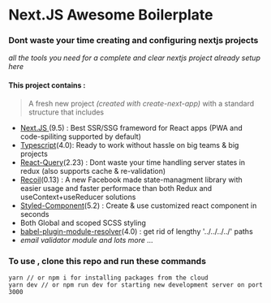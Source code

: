 # Next.JS Awesome Boilerplate

### Dont waste your time creating and configuring nextjs projects

_all the tools you need for a complete and clear nextjs project already setup here_

#### This project contains :

> A fresh new project _(created with create-next-app)_ with a standard structure that includes

- [Next.JS ]()(9.5) : Best SSR/SSG frameword for React apps (PWA and code-spiliting supported by default)
- [Typescript]()(4.0): Ready to work without hassle on big teams & big projects
- [React-Query]()(2.23) : Dont waste your time handling server states in redux (also supports cache & re-validation)
- [Recoil]()(0.13) : A new Facebook made state-managment library with easier usage and faster performace than both Redux and useContext+useReducer solutions
- [Styled-Component]()(5.2) : Create & use customized react component in seconds
- Both Global and scoped SCSS styling
- [babel-plugin-module-resolver]()(4.0) : get rid of lengthy '../../../../' paths
- _email validator module and lots more ..._

### To use , clone this repo and run these commands

```
yarn // or npm i for installing packages from the cloud
yarn dev // or npm run dev for starting new development server on port 3000
```

